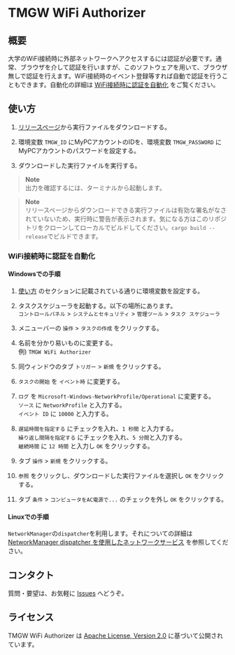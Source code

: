 # TMGW WiFi Authorizer

## 概要

大学のWiFi接続時に外部ネットワークへアクセスするには認証が必要です。通常、ブラウザを介して認証を行いますが、このソフトウェアを用いて、ブラウザ無しで認証を行えます。WiFi接続時のイベント登録等すれば自動で認証を行うこともできます。自動化の詳細は [WiFi接続時に認証を自動化](#Windowsでの手順) をご覧ください。


## 使い方

1. [リリースページ](https://github.com/0xNOY/tmgw-wifi-authorizer/releases)から実行ファイルをダウンロードする。

1. 環境変数 `TMGW_ID` にMyPCアカウントのIDを、環境変数 `TMGW_PASSWORD` にMyPCアカウントのパスワードを設定する。

1. ダウンロードした実行ファイルを実行する。

> **Note**  
> 出力を確認するには、ターミナルから起動します。

> **Note**  
> リリースページからダウンロードできる実行ファイルは有効な署名がなされていないため、実行時に警告が表示されます。気になる方はこのリポジトリをクローンしてローカルでビルドしてください。`cargo build --release`でビルドできます。


### WiFi接続時に認証を自動化

#### Windowsでの手順

1. [使い方](#使い方) のセクションに記載されている通りに環境変数を設定する。

1. タスクスケジューラを起動する。以下の場所にあります。  
    `コントロールパネル` > `システムとセキュリティ` > `管理ツール` > `タスク スケジューラ`

1. メニューバーの `操作` > `タスクの作成` をクリックする。

1. 名前を分かり易いものに変更する。  
    例) `TMGW WiFi Authorizer`

1. 同ウィンドウのタブ `トリガー` > `新規` をクリックする。

1. `タスクの開始` を `イベント時` に変更する。

1. `ログ` を `Microsoft-Windows-NetworkProfile/Operational` に変更する。  
    `ソース` に `NetworkProfile` と入力する。  
    `イベント ID` に `10000` と入力する。

1. `遅延時間を指定する` にチェックを入れ、`1 秒間` と入力する。  
    `繰り返し間隔を指定する` にチェックを入れ、`5 分間`と入力する。  
    `継続時間` に `12 時間` と入力し `OK` をクリックする。

1. タブ `操作` > `新規` をクリックする。

1. `参照` をクリックし、ダウンロードした実行ファイルを選択し `OK` をクリックする。

1. タブ `条件` > `コンピュータをAC電源で...` のチェックを外し `OK` をクリックする。


#### Linuxでの手順

`NetworkManager`の`dispatcher`を利用します。それについての詳細は [NetworkManager dispatcher を使用したネットワークサービス](https://wiki.archlinux.jp/index.php/NetworkManager#NetworkManager_dispatcher_.E3.82.92.E4.BD.BF.E7.94.A8.E3.81.97.E3.81.9F.E3.83.8D.E3.83.83.E3.83.88.E3.83.AF.E3.83.BC.E3.82.AF.E3.82.B5.E3.83.BC.E3.83.93.E3.82.B9) を参照してください。


## コンタクト

質問・要望は、お気軽に [Issues](https://github.com/0xNOY/tmgw-wifi-authorizer/issues) へどうぞ。


## ライセンス

TMGW WiFi Authorizer は [Apache License, Version 2.0](https://github.com/0xNOY/tmgw-wifi-authorizer/blob/main/LICENSE) に基づいて公開されています。
